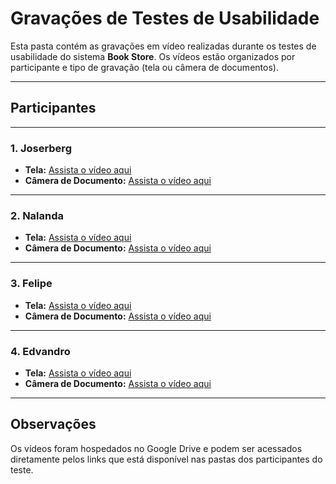 # **Gravações de Testes de Usabilidade**

Esta pasta contém as gravações em vídeo realizadas durante os testes de usabilidade do sistema **Book Store**. Os vídeos estão organizados por participante e tipo de gravação (tela ou câmera de documentos).

---

## **Participantes**

---

### **1. Joserberg**
- **Tela:**
  [Assista o vídeo aqui](Media/Participant_Joserberg/Screen_Recordings.md)
- **Câmera de Documento:**
  [Assista o vídeo aqui](Media/Participant_Joserberg/Document_Camera.md)

---

### **2. Nalanda**
- **Tela:**
  [Assista o vídeo aqui](Media/Participant_Nalanda/Screen_Recordings.md)
- **Câmera de Documento:**
  [Assista o vídeo aqui](Media/Participant_Nalanda/Document_Camera.md)

---

### **3. Felipe**
- **Tela:**
  [Assista o vídeo aqui](Media/Participant_Felipe/Screen_Recordings.md)
- **Câmera de Documento:**
  [Assista o vídeo aqui](Media/Participant_Felipe/Document_Camera.md)

---

### **4. Edvandro**
- **Tela:**
  [Assista o vídeo aqui](Media/Participant_Edvandro/Screen_Recordings.md)
- **Câmera de Documento:**
  [Assista o vídeo aqui](Media/Participant_Edvandro/Document_Camera.md)

---


## **Observações**
Os vídeos foram hospedados no Google Drive e podem ser acessados diretamente pelos links que está disponível nas pastas dos participantes do teste.


